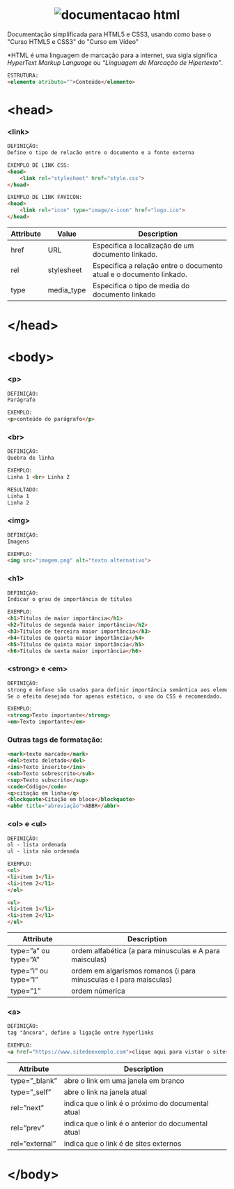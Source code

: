 <h1 align="center">
  <img src="https://i.ibb.co/6tFk0mk/HTML-e-CSS.png" alt="documentacao html">
</h1>

 Documentação simplificada para HTML5 e CSS3, usando como base o "Curso HTML5 e CSS3" do "Curso em Vídeo"

*HTML é uma linguagem de marcação para a internet, sua sigla significa *HyperText Markup Language* ou *“Linguagem de Marcação de Hipertexto”*.

```html
ESTRUTURA:
<elemento atributo="">Conteúdo</elemento> 
```

# \<head\> #

### \<link\> ###

```html
DEFINIÇÃO:
Define o tipo de relacão entre o documento e a fonte externa

EXEMPLO DE LINK CSS:
<head>
	<link rel="stylesheet" href="style.css">
</head>

EXEMPLO DE LINK FAVICON:
<head>
	<link rel="icon" type="image/x-icon" href="logo.ico">
</head>
```

| Attribute | Value | Description |
| --- | --- | --- |
| href | URL | Especifica a localização de um documento linkado. |
| rel | stylesheet | Especifica a relação entre o documento atual e o documento linkado. |
| type | media_type | Especifica o tipo de media do documento linkado |

# \</head\> #

# \<body\> #

### \<p\> ###

```html
DEFINIÇÃO:
Parágrafo

EXEMPLO:
<p>conteúdo do parágrafo</p>
```

### \<br\> ###

```html
DEFINIÇÃO:
Quebra de linha

EXEMPLO:
Linha 1 <br> Linha 2

RESULTADO:
Linha 1
Linha 2
```

### \<img\> ###

```html
DEFINIÇÃO:
Imagens

EXEMPLO:
<img src="imagem.png" alt="texto alternativo">
```

### \<h1\> ###

```html
DEFINIÇÃO:
Indicar o grau de importância de títulos

EXEMPLO:
<h1>Títulos de maior importância</h1>
<h2>Títulos de segunda maior importância</h2>
<h3>Títulos de terceira maior importância</h3>
<h4>Títulos de quarta maior importância</h4>
<h5>Títulos de quinta maior importância</h5>
<h6>Títulos de sexta maior importância</h6>

```

### \<strong\> e \<em\> ###

```html
DEFINIÇÃO:
strong e ênfase são usados para definir importância semântica aos elementos.
Se o efeito desejado for apenas estético, o uso do CSS é recomendado.

EXEMPLO:
<strong>Texto importante</strong>
<em>Texto importante</em>

```

### Outras tags de formatação: ###

```html
<mark>texto marcado</mark>
<del>texto deletado</del>
<ins>Texto inserito</ins>
<sub>Texto sobrescrito</sub>
<sup>Texto subscrito</sup>
<code>Código</code>
<q>citação em linha</q>
<blockquote>Citação em bloco</blockquote>
<abbr title="abreviação">ABBR</abbr>
```

### \<ol\> e \<ul\> ###

```html
DEFINIÇÃO:
ol - lista ordenada
ul - lista não ordenada

EXEMPLO:
<ol>
<li>item 1</li>
<li>item 2</l1>
</ol>

<ul>
<li>item 1</li>
<li>item 2</l1>
</ul>
```

| Attribute | Description |
| --- | --- |
| type=”a” ou type=”A” | ordem alfabética (a para minusculas e A para maisculas) |
| type=”i” ou type=”I” | ordem em algarismos romanos (i para minusculas e I para maisculas) |
| type=”1” | ordem númerica |

### \<a\> ###

```html
DEFINIÇÃO:
tag "âncora", define a ligação entre hyperlinks

EXEMPLO:
<a href="https://www.sitedeexemplo.com">clique aqui para vistar o site</a>
```

| Attribute | Description |
| --- | --- |
| type=”_blank” | abre o link em uma janela em branco |
| type=”_self” | abre o link na janela atual |
| rel=”next” | indica que o link é o próximo do documental atual |
| rel=”prev” | indica que o link é o anterior do documental atual |
| rel=”external” | indica que o link é de sites externos |

# \</body\> #
